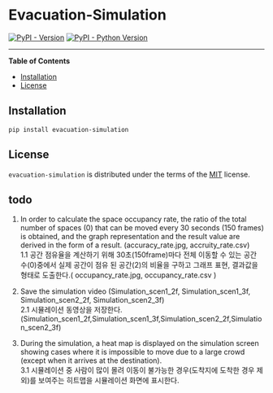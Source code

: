 # Evacuation-Simulation

[![PyPI - Version](https://img.shields.io/pypi/v/evacuation-simulation.svg)](https://pypi.org/project/evacuation-simulation)
[![PyPI - Python Version](https://img.shields.io/pypi/pyversions/evacuation-simulation.svg)](https://pypi.org/project/evacuation-simulation)

-----

**Table of Contents**

- [Installation](#installation)
- [License](#license)

## Installation

```console
pip install evacuation-simulation
```

## License

`evacuation-simulation` is distributed under the terms of the [MIT](https://spdx.org/licenses/MIT.html) license.

## todo

1. In order to calculate the space occupancy rate, the ratio of the total number of spaces (0) that can be moved every
   30 seconds (150 frames) is obtained, and the graph representation and the result value are derived in the form of a
   result. (accuracy_rate.jpg, accruity_rate.csv)   
   1.1 공간 점유율을 계산하기 위해 30초(150frame)마다 전체 이동할 수 있는 공간 수(0)중에서 실제 공간이 점유 된 공간(2)의 비율을 구하고 그래프 표현, 결과값을 형태로 도출한다.(
   occupancy_rate.jpg, occupancy_rate.csv )

2. Save the simulation video (Simulation_scen1_2f, Simulation_scen1_3f, Simulation_scen2_2f, Simulation_scen2_3f)    
   2.1 시뮬레이션 동영상을 저장한다.(Simulation_scen1_2f,Simulation_scen1_3f,Simulation_scen2_2f,Simulation_scen2_3f)

3. During the simulation, a heat map is displayed on the simulation screen showing cases where it is impossible to move
   due to a large crowd (except when it arrives at the destination).    
   3.1 시뮬레이션 중 사람이 많이 몰려 이동이 불가능한 경우(도착지에 도착한 경우 제외)를 보여주는 히트맵을 시뮬레이션 화면에 표시한다.